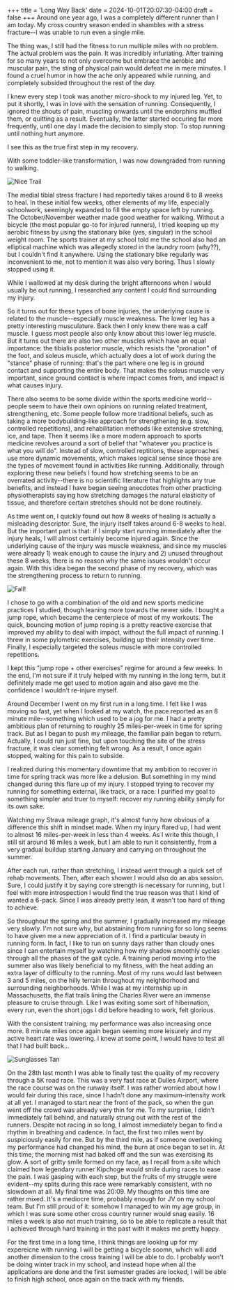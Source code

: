 +++
title = 'Long Way Back'
date = 2024-10-01T20:07:30-04:00
draft = false
+++
Around one year ago, I was a completely different runner than I am today. My cross country season ended in shambles with a stress fracture--I was unable to run even a single mile. 
<!--more-->

The thing was, I still had the fitness to run multiple miles with no problem. The actual problem was the pain. It was incredibly infuriating. After training for so many years to not only overcome but embrace the aerobic and muscular pain, the sting of physical pain would defeat me in mere minutes. I found a cruel humor in how the ache only appeared while running, and completely subsided throughout the rest of the day. 

I knew every step I took was another micro-shock to my injured leg. Yet, to put it shortly, I was in love with the sensation of running. Consequently, I ignored the shouts of pain, muscling onwards until the endorphins muffled them, or quitting as a result. Eventually, the latter started occuring far more frequently, until one day I made the decision to simply stop. To stop running until nothing hurt anymore. 

I see this as the true first step in my recovery. 

With some toddler-like transformation, I was now downgraded from running to walking. 

![Nice Trail](/images/IMG_8441.jpeg)

The medial tibial stress fracture I had reportedly takes around 6 to 8 weeks to heal. In these initial few weeks, other elements of my life, especially schoolwork, seemingly expanded to fill the empty space left by running. The October/November weather made good weather for walking. Without a bicycle (the most popular go-to for injured runners), I tried keeping up my aerobic fitness by using the stationary bike (yes, singular) in the school weight room. The sports trainer at my school told me the school also had an elliptical machine which was allegedly stored in the laundry room (why??), but I couldn't find it anywhere. Using the stationary bike regularly was inconvenient to me, not to mention it was also very boring. Thus I slowly stopped using it.

While I wallowed at my desk during the bright afternoons when I would usually be out running, I researched any content I could find surrounding my injury. 

So it turns out for these types of bone injuries, the underlying cause is related to the muscle--especially muscle weakness. The lower leg has a pretty interesting musculature. Back then I only knew there was a calf muscle. I guess most people also only know about this lower leg muscle. But it turns out there are also two other muscles which have an equal importance: the tibialis posterior muscle, which resists the "pronation" of the foot, and soleus muscle, which actually does a lot of work during the "stance" phase of running: that's the part where one leg is in ground contact and supporting the entire body. That makes the soleus muscle very important, since ground contact is where impact comes from, and impact is what causes injury. 

There also seems to be some divide within the sports medicine world--people seem to have their own opinions on running related treatment, strengthening, etc. Some people follow more traditional beliefs, such as taking a more bodybuilding-like approach for strengthening (e.g. slow, controlled repetitions), and rehabilitation methods like extensive stretching, ice, and tape. Then it seems like a more modern approach to sports medicine revolves around a sort of belief that "whatever you practice is what you will do". Instead of slow, controlled reptitions, these approaches use more dynamic movements, which makes logical sense since those are the types of movement found in activities like running. Additionally, through exploring these new beliefs I found how stretching seems to be an overrated activity--there is no scientific literature that highlights any true benefits, and instead I have began seeing anecdotes from other practicing physiotherapists saying how stretching damages the natural elasticity of tissue, and therefore certain stretches should not be done routinely. 

As time went on, I quickly found out how 8 weeks of healing is actually a misleading descriptor. Sure, the injury itself takes around 6-8 weeks to heal. But the important part is that: if I simply start running immediately after the injury heals, I will almost certainly become injured again. Since the underlying cause of the injury was muscle weakness, and since my muscles were already 1) weak enough to cause the injury and 2) unused throughout these 8 weeks, there is no reason why the same issues wouldn't occur again. With this idea began the second phase of my recovery, which was the strengthening process to return to running. 

![Fall!](/images/IMG_8485.jpeg)

I chose to go with a combination of the old and new sports medicine practices I studied, though leaning more towards the newer side. I bought a jump rope, which became the centerpiece of most of my workouts. The quick, bouncing motion of jump roping is a pretty reactive exercise that improved my ability to deal with impact, without the full impact of running. I threw in some pylometric exercises, building up their intensity over time. Finally, I especially targeted the soleus muscle with more controlled repetitions.

I kept this "jump rope + other exercises" regime for around a few weeks. In the end, I'm not sure if it truly helped with my running in the long term, but it definitely made me get used to motion again and also gave me the confidence I wouldn't re-injure myself.

Around December I went on my first run in a long time. I felt like I was moving so fast, yet when I looked at my watch, the pace reported as an 8 minute mile--something which used to be a jog for me. I had a pretty ambitious plan of returning to roughly 25 miles-per-week in time for spring track. But as I began to push my mileage, the familiar pain began to return. Actually, I could run just fine, but upon touching the site of the stress fracture, it was clear something felt wrong. As a result, I once again stopped, waiting for this pain to subside. 

I realized during this momentary downtime that my ambition to recover in time for spring track was more like a delusion. But something in my mind changed during this flare up of my injury. I stopped trying to recover my running for something external, like track, or a race. I purified my goal to something simpler and truer to myself: recover my running ability simply for its own sake. 

Watching my Strava mileage graph, it's almost funny how obvious of a difference this shift in mindset made. When my injury flared up, I had went to almost 16 miles-per-week in less than 4 weeks. As I write this though, I still sit around 16 miles a week, but I am able to run it consistently, from a very gradual buildup starting January and carrying on throughout the summer.

After each run, rather than stretching, I instead went through a quick set of rehab movements. Then, after each shower I would also do an abs session. Sure, I could justify it by saying core strength is necessary for running, but I feel with more introspection I would find the true reason was that I kind of wanted a 6-pack. Since I was already pretty lean, it wasn't too hard of thing to achieve. 

So throughout the spring and the summer, I gradually increased my mileage very slowly. I'm not sure why, but abstaining from running for so long seems to have given me a new appreciation of it. I find a particular beauty in running form. In fact, I like to run on sunny days rather than cloudy ones since I can entertain myself by watching how my shadow smoothly cycles through all the phases of the gait cycle. A training period moving into the summer also was likely beneficial to my fitness, with the heat adding an extra layer of difficulty to the running. Most of my runs would last between 3 and 5 miles, on the hilly terrain throughout my neighborhood and surrounding neighborhoods. While I was at my internship up in Massachusetts, the flat trails lining the Charles River were an immense pleasure to cruise through. Like I was exiting some sort of hibernation, every run, even the short jogs I did before heading to work, felt glorious. 

With the consistent training, my performance was also increasing once more. 8 minute miles once again began seeming more leisurely and my active heart rate was lowering. I knew at some point, I would have to test all that I had built back...

![Sunglasses Tan](/images/IMG_0105.jpeg "Sunglasses tan?")

On the 28th last month I was able to finally test the quality of my recovery through a 5K road race. This was a very fast race at Dulles Airport, where the race course was on the runway itself. I was rather worried about how I would fair during this race, since I hadn't done any maximum-intensity work at all yet. I managed to start near the front of the pack, so when the gun went off the crowd was already very thin for me. To my surprise, I didn't immediately fall behind, and naturally strung out with the rest of the runners. Despite not racing in so long, I almost immediately began to find a rhythm in breathing and cadence. In fact, the first two miles went by suspiciously easily for me. But by the third mile, as if someone overlooking my performance had changed his mind, the burn at once began to set in. At this time, the morning mist had baked off and the sun was exercising its glow. A sort of gritty smile formed on my face, as I recall from a site which claimed how legendary runner Kipchoge would smile during races to ease the pain. I was gasping with each step, but the fruits of my struggle were evident--my splits during this race were remarkably consistent, with no slowdown at all. My final time was 20:09. My thoughts on this time are rather mixed. It's a mediocre time, probably enough for JV on my school team. But I'm still proud of it: somehow I managed to win my age group, in which I was sure some other cross country runner would snag easily. 16 miles a week is also not much training, so to be able to replicate a result that I achieved through hard training in the past with it makes me pretty happy. 

For the first time in a long time, I think things are looking up for my expereicne with running. I will be getting a bicycle soomn, which will add another dimension to the cross training I will be able to do. I probably won't be doing winter track in my school, and instead hope when all the applications are done and the first semester grades are locked, I will be able to finish high school, once again on the track with my friends. 


